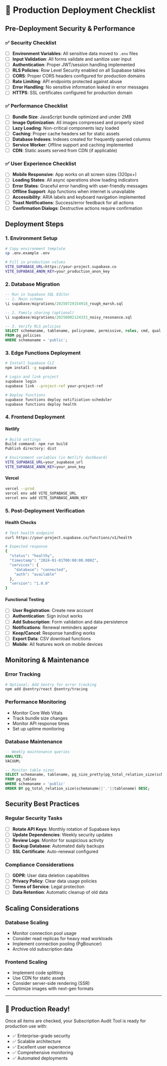 # 🚀 Production Deployment Checklist

## Pre-Deployment Security & Performance

### ✅ Security Checklist
- [ ] **Environment Variables**: All sensitive data moved to `.env` files
- [ ] **Input Validation**: All forms validate and sanitize user input
- [ ] **Authentication**: Proper JWT/session handling implemented
- [ ] **RLS Policies**: Row Level Security enabled on all Supabase tables
- [ ] **CORS**: Proper CORS headers configured for production domains
- [ ] **Rate Limiting**: API endpoints protected against abuse
- [ ] **Error Handling**: No sensitive information leaked in error messages
- [ ] **HTTPS**: SSL certificates configured for production domain

### ✅ Performance Checklist
- [ ] **Bundle Size**: JavaScript bundle optimized and under 2MB
- [ ] **Image Optimization**: All images compressed and properly sized
- [ ] **Lazy Loading**: Non-critical components lazy loaded
- [ ] **Caching**: Proper cache headers set for static assets
- [ ] **Database Indexes**: Indexes created for frequently queried columns
- [ ] **Service Worker**: Offline support and caching implemented
- [ ] **CDN**: Static assets served from CDN (if applicable)

### ✅ User Experience Checklist
- [ ] **Mobile Responsive**: App works on all screen sizes (320px+)
- [ ] **Loading States**: All async operations show loading indicators
- [ ] **Error States**: Graceful error handling with user-friendly messages
- [ ] **Offline Support**: App functions when internet is unavailable
- [ ] **Accessibility**: ARIA labels and keyboard navigation implemented
- [ ] **Toast Notifications**: Success/error feedback for all actions
- [ ] **Confirmation Dialogs**: Destructive actions require confirmation

## Deployment Steps

### 1. Environment Setup
```bash
# Copy environment template
cp .env.example .env

# Fill in production values
VITE_SUPABASE_URL=https://your-project.supabase.co
VITE_SUPABASE_ANON_KEY=your_production_anon_key
```

### 2. Database Migration
```sql
-- Run in Supabase SQL Editor
-- 1. Main schema
\i supabase/migrations/20250729154918_rough_marsh.sql

-- 2. Family sharing (optional)
\i supabase/migrations/20250802124333_noisy_resonance.sql

-- 3. Verify RLS policies
SELECT schemaname, tablename, policyname, permissive, roles, cmd, qual 
FROM pg_policies 
WHERE schemaname = 'public';
```

### 3. Edge Functions Deployment
```bash
# Install Supabase CLI
npm install -g supabase

# Login and link project
supabase login
supabase link --project-ref your-project-ref

# Deploy functions
supabase functions deploy notification-scheduler
supabase functions deploy health
```

### 4. Frontend Deployment

#### Netlify
```bash
# Build settings
Build command: npm run build
Publish directory: dist

# Environment variables (in Netlify dashboard)
VITE_SUPABASE_URL=your_supabase_url
VITE_SUPABASE_ANON_KEY=your_anon_key
```

#### Vercel
```bash
vercel --prod
vercel env add VITE_SUPABASE_URL
vercel env add VITE_SUPABASE_ANON_KEY
```

### 5. Post-Deployment Verification

#### Health Checks
```bash
# Test health endpoint
curl https://your-project.supabase.co/functions/v1/health

# Expected response
{
  "status": "healthy",
  "timestamp": "2024-01-01T00:00:00.000Z",
  "services": {
    "database": "connected",
    "auth": "available"
  },
  "version": "1.0.0"
}
```

#### Functional Testing
- [ ] **User Registration**: Create new account
- [ ] **Authentication**: Sign in/out works
- [ ] **Add Subscription**: Form validation and data persistence
- [ ] **Notifications**: Renewal reminders appear
- [ ] **Keep/Cancel**: Response handling works
- [ ] **Export Data**: CSV download functions
- [ ] **Mobile**: All features work on mobile devices

## Monitoring & Maintenance

### Error Tracking
```bash
# Optional: Add Sentry for error tracking
npm add @sentry/react @sentry/tracing
```

### Performance Monitoring
- Monitor Core Web Vitals
- Track bundle size changes
- Monitor API response times
- Set up uptime monitoring

### Database Maintenance
```sql
-- Weekly maintenance queries
ANALYZE;
VACUUM;

-- Monitor table sizes
SELECT schemaname, tablename, pg_size_pretty(pg_total_relation_size(schemaname||'.'||tablename)) as size
FROM pg_tables 
WHERE schemaname = 'public'
ORDER BY pg_total_relation_size(schemaname||'.'||tablename) DESC;
```

## Security Best Practices

### Regular Security Tasks
- [ ] **Rotate API Keys**: Monthly rotation of Supabase keys
- [ ] **Update Dependencies**: Weekly security updates
- [ ] **Review Logs**: Monitor for suspicious activity
- [ ] **Backup Database**: Automated daily backups
- [ ] **SSL Certificate**: Auto-renewal configured

### Compliance Considerations
- [ ] **GDPR**: User data deletion capabilities
- [ ] **Privacy Policy**: Clear data usage policies
- [ ] **Terms of Service**: Legal protection
- [ ] **Data Retention**: Automatic cleanup of old data

## Scaling Considerations

### Database Scaling
- Monitor connection pool usage
- Consider read replicas for heavy read workloads
- Implement connection pooling (PgBouncer)
- Archive old subscription data

### Frontend Scaling
- Implement code splitting
- Use CDN for static assets
- Consider server-side rendering (SSR)
- Optimize images with next-gen formats

---

## 🎉 Production Ready!

Once all items are checked, your Subscription Audit Tool is ready for production use with:
- ✅ Enterprise-grade security
- ✅ Scalable architecture
- ✅ Excellent user experience
- ✅ Comprehensive monitoring
- ✅ Automated deployments